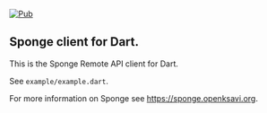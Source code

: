 [![Pub](https://img.shields.io/pub/v/sponge_client_dart.svg)](https://pub.dev/packages/sponge_client_dart)

## Sponge client for Dart.

This is the Sponge Remote API client for Dart.

See `example/example.dart`.

For more information on Sponge see https://sponge.openksavi.org.